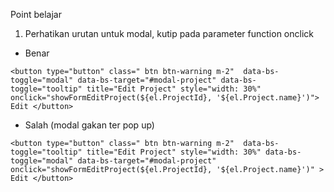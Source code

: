 Point belajar 
1. Perhatikan urutan untuk modal, kutip pada parameter function onclick
- Benar
```
<button type="button" class=" btn btn-warning m-2"  data-bs-toggle="modal" data-bs-target="#modal-project" data-bs-toggle="tooltip" title="Edit Project" style="width: 30%" onclick="showFormEditProject(${el.ProjectId}, '${el.Project.name}')"> Edit </button>
```


- Salah (modal gakan ter pop up)
```
<button type="button" class=" btn btn-warning m-2"  data-bs-toggle="tooltip" title="Edit Project" style="width: 30%" data-bs-toggle="modal" data-bs-target="#modal-project" onclick="showFormEditProject(${el.ProjectId}, '${el.Project.name}')" > Edit </button>
```